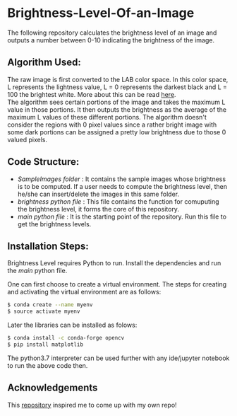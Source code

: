 # Brightness-Level-Of-an-Image
The following repository calculates the brightness level of an image and outputs a number between 0-10 indicating the brightness of the image.  

## Algorithm Used:
The raw image is first converted to the LAB color space. In this color space, L represents the lightness value,  L = 0 represents the darkest black and L = 100 the brightest white. More about this can be read [here](https://en.wikipedia.org/wiki/CIELAB_color_space).  
The algorithm sees certain portions of the image and takes the maximum L value in those portions. It then outputs the brightness as the average of the maximum L values of these different portions. The algorithm doesn't consider the regions with 0 pixel values since a rather bright image with some dark portions can be assigned a pretty low brightness due to those 0 valued pixels.  

## Code Structure:
* *SampleImages folder* : It contains the sample images whose brightness is to be computed. If a user needs to compute the brightness level, then he/she can insert/delete the images in this same folder. 
* *brightness python file* : This file contains the function for comuputing the brightness level, it forms the core of this repository.
* *main python file* : It is the starting point of the repository. Run this file to get the brightness levels.

## Installation Steps:

Brightness Level requires Python to run.
Install the dependencies and run the *main* python file.

One can first choose to create a virtual environment. The steps for creating and activating the virtual environment are as follows:
```sh
$ conda create --name myenv
$ source activate myenv
```
Later the libraries can be installed as folows:
```sh
$ conda install -c conda-forge opencv
$ pip install matplotlib
```
The python3.7 interpreter can be used further with any ide/jupyter notebook to run the above code then.


## Acknowledgements  
This [repository](https://github.com/imneonizer/How-to-find-if-an-image-is-bright-or-dark) inspired me to come up with my own repo! 
